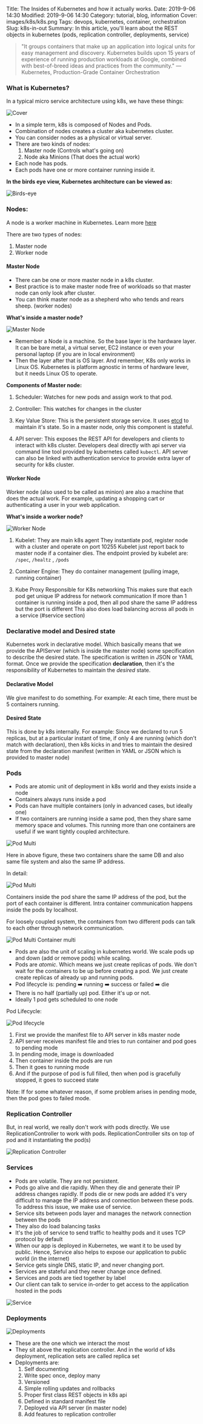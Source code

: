 Title: The Insides of Kubernetes and how it actually works.
Date: 2019-9-06 14:30
Modified: 2019-9-06 14:30
Category: tutorial, blog, information
Cover: images/k8s/k8s.png
Tags: devops, kubernetes, container, orchestration
Slug: k8s-in-out
Summary: In this article, you'll learn about the REST objects in kubernetes (pods, replication controller, deployments, service)

> "It groups containers that make up an application into logical units for easy management and discovery. Kubernetes builds upon 15 years of experience of running production workloads at Google, combined with best-of-breed ideas and practices from the community." — Kubernetes, Production-Grade Container Orchestration

### What is Kubernetes?

In a typical micro service architecture using k8s, we have these things:

![Cover](../images/k8s/architecture.jpg)

- In a simple term, k8s is composed of Nodes and Pods.
- Combination of nodes creates a cluster aka kubernetes cluster.
- You can consider nodes as a physical or virtual server.
- There are two kinds of nodes:
    1. Master node (Controls what's going on)
    2. Node aka Minions (That does the actual work)
- Each node has pods.
- Each pods have one or more container running inside it.

**In the birds eye view, Kubernetes architecture can be viewed as:**

![Birds-eye](../images/k8s/birds-eye.jpg)


### Nodes:
A node is a worker machine in Kubernetes. Learn more [here](https://lmgtfy.com/?q=kubernetes+nodes)

There are two types of nodes:

1. Master node
2. Worker node

#### Master Node
- There can be one or more master node in a k8s cluster.
- Best practice is to make master node free of workloads so that master node can only look after cluster.
- You can think master node as a shepherd who who tends and rears sheep. (worker nodes)

**What's inside a master node?**

![Master Node](../images/k8s/master-node.jpg)

- Remember a Node is a machine. So the base layer is the hardware layer. It can be bare metal, a virtual server, EC2 instance or even your personal laptop (if you are in local environment)
- Then the layer after that is OS layer. And remember, K8s only works in Linux OS. Kubernetes is platform agnostic in terms of hardware lever, but it needs Linux OS to operate.

**Components of Master node:**

1. Scheduler: 
Watches for new pods and assign work to that pod.

2. Controller:
This watches for changes in the cluster

3. Key Value Store:
This is the persistent storage service. It uses [etcd](https://etcd.io/) to maintain it's state. So in a master node, only this component is stateful.

4. API server: This exposes the REST API for developers and clients to interact with k8s cluster. Developers deal directly with api server via command line tool provided by kubernetes called `kubectl`. API server can also be linked with authentication service to provide extra layer of security for k8s cluster.

#### Worker Node

Worker node (also used to be called as minion) are also a machine that does the actual work. For example, updating a shopping cart or authenticating a user in your web application.

**What's inside a worker node?**

![Worker Node](../images/k8s/worker-node.jpg)

1. Kubelet:
They are main k8s agent
They instantiate pod, register node with a cluster and operate on port 10255
Kubelet just report back to master node if a container dies. 
The endpoint provied by kubelet are: `/spec`, `/healtz` , `/pods`

2. Container Engine:
They do container management (pulling image, running container)

3. Kube Proxy
Responsible for K8s networking
This makes sure that each pod get unique IP address for network communication
If more than 1 container is running inside a pod, then all pod share the same IP address but the port is different
This also does load balancing across all pods in a service (#service section)


### Declarative model and Desired state
Kubernetes work in declarative model. Which basically means that we provide the APIServer (which is inside the master node) some specification to describe the desired state. The specification is written in JSON or YAML format. 
Once we provide the specification **declaration**, then it's the responsibility of Kubernetes to maintain the *desired* state. 

#### Declarative Model
We give manifest to do something. For example: At each time, there must be 5 containers running.
#### Desired State
This is done by k8s internally. For example: Since we declared to run 5 replicas, but at a particular instant of time, if only 4 are running (which don't match with declaration), then k8s kicks in and tries to maintain the desired state from the declaration manifest (written in YAML or JSON which is provided to master node)

### Pods

- Pods are atomic unit of deployment in k8s world and they exists inside a node
- Containers always runs inside a pod
- Pods can have multiple containers (only in advanced cases, but ideally one)
- If two containers are running inside a same pod, then they share same memory space and volumes. This running more than one containers are useful if we want tightly coupled architecture.

![Pod Multi](../images/k8s/pod-multi.jpg)

Here in above figure, these two containers share the same DB and also same file system and also the same IP address. 

In detail:

![Pod Multi](../images/k8s/pod-multi-detail.jpg)

Containers inside the pod share the same IP address of the pod, but the port of each container is different. Intra container communication happens inside the pods by localhost. 

For loosely coupled system, the containers from two different pods can talk to each other through network communication.


![Pod Multi Container multi](../images/k8s/pod-multi-container-multi.jpg)

- Pods are also the unit of scaling in kubernetes world. We scale pods up and down (add or remove pods) while scaling.
- Pods are *atomic*. Which means we just create replicas of pods. We don't wait for the containers to be up before creating a pod. We just create create replicas of already up and running pods.
- Pod lifecycle is: 
    pending :arrow_right: running :arrow_right: success or failed :arrow_right: die
- There is no half (partially up) pod. Either it's up or not. 
- Ideally 1 pod gets scheduled to one node

Pod Lifecycle:

![Pod lifecycle](../images/k8s/pod-lifecycle.png)

1. First we provide the manifest file to API server in k8s master node
2. API server receives manifest file and tries to run container and pod goes to pending mode
3. In pending mode, image is downloaded
4. Then container inside the pods are run
5. Then it goes to running mode
6. And if the purpose of pod is full filled, then when pod is gracefully stopped, it goes to succeed state

Note: If for some whatever reason, if some problem arises in pending mode, then the pod goes to failed mode.

### Replication Controller
But, in real world, we really don't work with pods directly. We use ReplicationController to work with pods.
ReplicationController sits on top of pod and it instantiating the pod(s)

![Replication Controller](../images/k8s/rc.png)


### Services
- Pods are volatile. They are not persistent.
- Pods go alive and die rapidly. When they die and generate their IP address changes rapidly. If pods die or new pods are added it's very difficult to manage the IP address and connection between these pods. To address this issue, we make use of service. 
- Service sits between pods layer and manages the network connection between the pods
- They also do load balancing tasks
- It's the job of service to send traffic to healthy pods and it uses TCP protocol by default
- When our app is deployed in Kubernetes, we want it to be used by public. Hence, Service also helps to expose our application to public world (in the internet)
- Service gets single DNS, static IP, and never changing port. 
- Services are stateful and they never change once defined. 
- Services and pods are tied together by label
- Our client can talk to service in-order to get access to the application hosted in the pods

![Service](../images/k8s/service.png)


### Deployments

![Deployments](../images/k8s/deployment.png)

- These are the one which we interact the most
- They sit above the replication controller. And in the world of k8s deployment, replication sets are called replica set
- Deployments are:
  1. Self documenting
  2. Write spec once, deploy many
  3. Versioned
  4. Simple rolling updates and rollbacks
  5. Proper first class REST objects in k8s api
  6. Defined in standard manifest file
  7. Deployed via API server (in master node)
  8. Add features to replication controller

